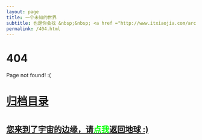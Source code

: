 ```yaml
---
layout: page
title: 一个未知的世界
subtitle: 也是你会找 &nbsp;&nbsp; <a href ="http://www.itxiaojia.com/arch.html">架构</a>&nbsp;&nbsp; <a href ="http://www.ityouknow.com/life.html">生活故事</a>&nbsp;&nbsp; <a href ="http://www.ityouknow.com/jvm.html">JVM</a>&nbsp;&nbsp; <a href ="http://www.ityouknow.com/spring-boot.html">Spring Boot</a>&nbsp;&nbsp; <a href ="http://www.ityouknow.com/spring-cloud.html">Spring Cloud</a>
permalink: /404.html
---
```


# 404

Page not found! :(

<h1><a href ="http://www.itxiaojia.com/archives.html">归档目录</a><h1>

<h2><a href="http://www.itxiaojia.com/archives.html">您来到了宇宙的边缘，请<span style="color:#00FF00">点我</span>返回地球 :)</a></h2>
